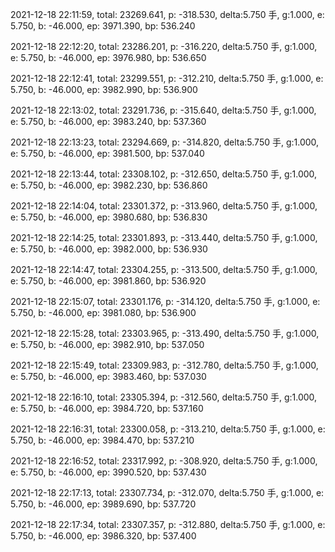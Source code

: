 2021-12-18 22:11:59, total: 23269.641, p: -318.530, delta:5.750 手, g:1.000, e: 5.750, b: -46.000, ep: 3971.390, bp: 536.240

2021-12-18 22:12:20, total: 23286.201, p: -316.220, delta:5.750 手, g:1.000, e: 5.750, b: -46.000, ep: 3976.980, bp: 536.650

2021-12-18 22:12:41, total: 23299.551, p: -312.210, delta:5.750 手, g:1.000, e: 5.750, b: -46.000, ep: 3982.990, bp: 536.900

2021-12-18 22:13:02, total: 23291.736, p: -315.640, delta:5.750 手, g:1.000, e: 5.750, b: -46.000, ep: 3983.240, bp: 537.360

2021-12-18 22:13:23, total: 23294.669, p: -314.820, delta:5.750 手, g:1.000, e: 5.750, b: -46.000, ep: 3981.500, bp: 537.040

2021-12-18 22:13:44, total: 23308.102, p: -312.650, delta:5.750 手, g:1.000, e: 5.750, b: -46.000, ep: 3982.230, bp: 536.860

2021-12-18 22:14:04, total: 23301.372, p: -313.960, delta:5.750 手, g:1.000, e: 5.750, b: -46.000, ep: 3980.680, bp: 536.830

2021-12-18 22:14:25, total: 23301.893, p: -313.440, delta:5.750 手, g:1.000, e: 5.750, b: -46.000, ep: 3982.000, bp: 536.930

2021-12-18 22:14:47, total: 23304.255, p: -313.500, delta:5.750 手, g:1.000, e: 5.750, b: -46.000, ep: 3981.860, bp: 536.920

2021-12-18 22:15:07, total: 23301.176, p: -314.120, delta:5.750 手, g:1.000, e: 5.750, b: -46.000, ep: 3981.080, bp: 536.900

2021-12-18 22:15:28, total: 23303.965, p: -313.490, delta:5.750 手, g:1.000, e: 5.750, b: -46.000, ep: 3982.910, bp: 537.050

2021-12-18 22:15:49, total: 23309.983, p: -312.780, delta:5.750 手, g:1.000, e: 5.750, b: -46.000, ep: 3983.460, bp: 537.030

2021-12-18 22:16:10, total: 23305.394, p: -312.560, delta:5.750 手, g:1.000, e: 5.750, b: -46.000, ep: 3984.720, bp: 537.160

2021-12-18 22:16:31, total: 23300.058, p: -313.210, delta:5.750 手, g:1.000, e: 5.750, b: -46.000, ep: 3984.470, bp: 537.210

2021-12-18 22:16:52, total: 23317.992, p: -308.920, delta:5.750 手, g:1.000, e: 5.750, b: -46.000, ep: 3990.520, bp: 537.430

2021-12-18 22:17:13, total: 23307.734, p: -312.070, delta:5.750 手, g:1.000, e: 5.750, b: -46.000, ep: 3989.690, bp: 537.720

2021-12-18 22:17:34, total: 23307.357, p: -312.880, delta:5.750 手, g:1.000, e: 5.750, b: -46.000, ep: 3986.320, bp: 537.400